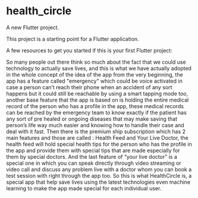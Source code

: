 # health_circle

A new Flutter project.

This project is a starting point for a Flutter application.

A few resources to get you started if this is your first Flutter project:

So many people out there think so much about the fact that we could use technology to actually save lives, and this is what we have actually adopted in the whole concept of the idea of the app from the very beginning, the app has a feature called "emergency" which could be voice activated in case a person can’t reach their phone when an accident of any sort happens but it could still be reachable by using a smart tapping mode too, another base feature that the app is based on is holding the entire medical record of the person who has a profile in the app, these medical records can be reached by the emergency team to know exactly if the patient has any sort of pre healed or ongoing diseases that may make saving that person’s life way much easier and knowing how to handle their case and deal with it fast. 
Then there is the premium ship subscription which has 2 main features and those are called : Health Feed and Your Live Doctor, the health feed will hold special health tips for the person who has the profile in the app and provide them with special tips that are made especially for them by special doctors. And the last feature of “your live doctor” is a special one in which you can speak directly through video streaming or video call and discuss any problem live with a doctor whom you can book a test session with right through the app too. 
So this is what HealthCircle is, a special app that help save lives using the latest technologies even machine learning to make the app made special for each individual user. 

